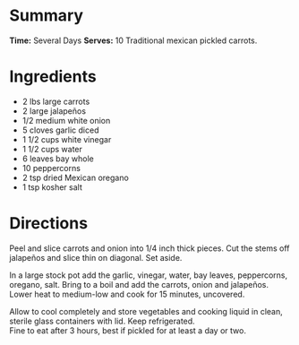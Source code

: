 # Summary
**Time:** Several Days
**Serves:** 10
Traditional mexican pickled carrots.

# Ingredients
- 2 lbs large carrots
- 2 large jalapeños
- 1/2 medium white onion
- 5 cloves garlic diced
- 1 1/2 cups white vinegar
- 1 1/2 cups water
- 6 leaves bay whole
- 10 peppercorns
- 2 tsp dried Mexican oregano
- 1 tsp kosher salt

# Directions
Peel and slice carrots and onion into 1/4 inch thick pieces. Cut the stems off jalapeños and slice thin on diagonal. Set aside.

In a large stock pot add the garlic, vinegar, water, bay leaves, peppercorns, oregano, salt. Bring to a boil and add the carrots, onion and jalapeños. Lower heat to medium-low and cook for 15 minutes, uncovered.

Allow to cool completely and store vegetables and cooking liquid in clean, sterile glass containers with lid. Keep refrigerated.  
Fine to eat after 3 hours, best if pickled for at least a day or two.
